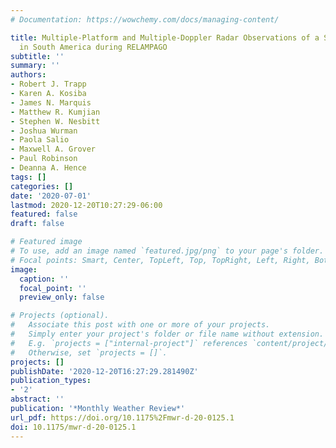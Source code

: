 ```yaml
---
# Documentation: https://wowchemy.com/docs/managing-content/

title: Multiple-Platform and Multiple-Doppler Radar Observations of a Supercell Thunderstorm
  in South America during RELAMPAGO
subtitle: ''
summary: ''
authors:
- Robert J. Trapp
- Karen A. Kosiba
- James N. Marquis
- Matthew R. Kumjian
- Stephen W. Nesbitt
- Joshua Wurman
- Paola Salio
- Maxwell A. Grover
- Paul Robinson
- Deanna A. Hence
tags: []
categories: []
date: '2020-07-01'
lastmod: 2020-12-20T10:27:29-06:00
featured: false
draft: false

# Featured image
# To use, add an image named `featured.jpg/png` to your page's folder.
# Focal points: Smart, Center, TopLeft, Top, TopRight, Left, Right, BottomLeft, Bottom, BottomRight.
image:
  caption: ''
  focal_point: ''
  preview_only: false

# Projects (optional).
#   Associate this post with one or more of your projects.
#   Simply enter your project's folder or file name without extension.
#   E.g. `projects = ["internal-project"]` references `content/project/deep-learning/index.md`.
#   Otherwise, set `projects = []`.
projects: []
publishDate: '2020-12-20T16:27:29.281490Z'
publication_types:
- '2'
abstract: ''
publication: '*Monthly Weather Review*'
url_pdf: https://doi.org/10.1175%2Fmwr-d-20-0125.1
doi: 10.1175/mwr-d-20-0125.1
---
```

